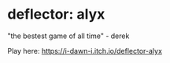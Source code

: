 # deflector: alyx
"the bestest game of all time" - derek

Play here: https://i-dawn-i.itch.io/deflector-alyx
